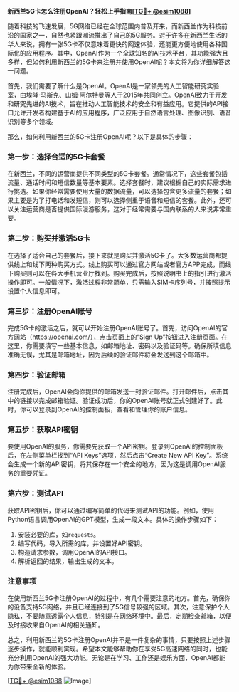 **新西兰5G卡怎么注册OpenAI？轻松上手指南[[TG💪+ @esim1088](https://t.me/s/esim1088)]**

随着科技的飞速发展，5G网络已经在全球范围内普及开来，而新西兰作为科技前沿的国家之一，自然也紧跟潮流推出了自己的5G服务。对于许多在新西兰生活的华人来说，拥有一张5G卡不仅意味着更快的网速体验，还能更方便地使用各种国际化的应用程序。其中，OpenAI作为一个全球知名的AI技术平台，其功能强大且多样，但如何利用新西兰的5G卡来注册并使用OpenAI呢？本文将为你详细解答这一问题。

首先，我们需要了解什么是OpenAI。OpenAI是一家领先的人工智能研究实验室，由埃隆·马斯克、山姆·阿尔特曼等人于2015年共同创立。OpenAI致力于开发和研究先进的AI技术，旨在推动人工智能技术的安全和有益应用。它提供的API接口允许开发者构建基于AI的应用程序，广泛应用于自然语言处理、图像识别、语音识别等多个领域。

那么，如何利用新西兰的5G卡注册OpenAI呢？以下是具体的步骤：

### 第一步：选择合适的5G卡套餐

在新西兰，不同的运营商提供不同类型的5G卡套餐。通常情况下，这些套餐包括流量、通话时间和短信数量等基本要素。选择套餐时，建议根据自己的实际需求进行挑选。如果你经常需要使用大量的数据流量，可以选择包含更多流量的套餐；如果主要是为了打电话和发短信，则可以选择侧重于语音和短信的套餐。此外，还可以关注运营商是否提供国际漫游服务，这对于经常需要与国内联系的人来说非常重要。

### 第二步：购买并激活5G卡

在选择了适合自己的套餐后，接下来就是购买并激活5G卡了。大多数运营商都提供线上和线下两种购买方式。线上购买可以通过官方网站或者官方APP完成，而线下购买则可以在各大手机营业厅找到。购买完成后，按照说明书上的指引进行激活操作即可。一般情况下，激活过程非常简单，只需输入SIM卡序列号，并按照提示设置个人信息即可。

### 第三步：注册OpenAI账号

完成5G卡的激活之后，就可以开始注册OpenAI账号了。首先，访问OpenAI的官方网站（https://openai.com/），点击页面上的“Sign Up”按钮进入注册页面。在这里，你需要填写一些基本信息，如邮箱地址、密码以及验证码等。确保所填信息准确无误，尤其是邮箱地址，因为后续的验证邮件将会发送到这个邮箱中。

### 第四步：验证邮箱

注册完成后，OpenAI会向你提供的邮箱发送一封验证邮件。打开邮件后，点击其中的链接以完成邮箱验证。验证成功后，你的OpenAI账号就正式创建好了。此时，你可以登录到OpenAI的控制面板，查看和管理你的账户信息。

### 第五步：获取API密钥

要使用OpenAI的服务，你需要先获取一个API密钥。登录到OpenAI的控制面板后，在左侧菜单栏找到“API Keys”选项，然后点击“Create New API Key”。系统会生成一个新的API密钥，将其保存在一个安全的地方，因为这是调用OpenAI服务的重要凭证。

### 第六步：测试API

获取API密钥后，你可以通过编写简单的代码来测试API的功能。例如，使用Python语言调用OpenAI的GPT模型，生成一段文本。具体的操作步骤如下：
1. 安装必要的库，如`requests`。
2. 编写代码，导入所需的库，并设置好API密钥。
3. 构造请求参数，调用OpenAI的API接口。
4. 解析返回的结果，输出生成的文本。

### 注意事项

在使用新西兰5G卡注册OpenAI的过程中，有几个需要注意的地方。首先，确保你的设备支持5G网络，并且已经连接到了5G信号较强的区域。其次，注意保护个人隐私，不要随意透露个人信息，特别是在网络环境中。最后，定期检查邮箱，以便及时接收来自OpenAI的相关通知。

总之，利用新西兰的5G卡注册OpenAI并不是一件复杂的事情，只要按照上述步骤逐步操作，就能顺利实现。希望本文能够帮助你在享受5G高速网络的同时，也能充分利用OpenAI的强大功能。无论是在学习、工作还是娱乐方面，OpenAI都能为你带来全新的体验。

[[TG💪+ @esim1088](https://t.me/s/esim1088) ![Image](https://i.postimg.cc/4NQfJmqS/Snipaste-2025-05-13-00-14-12.png)]